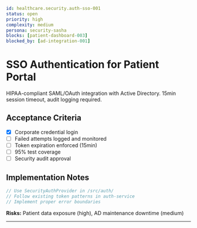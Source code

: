 ```yaml
id: healthcare.security.auth-sso-001
status: open
priority: high
complexity: medium
persona: security-sasha
blocks: [patient-dashboard-003]
blocked_by: [ad-integration-001]
```

# SSO Authentication for Patient Portal

HIPAA-compliant SAML/OAuth integration with Active Directory. 15min session timeout, audit logging required.

## Acceptance Criteria
- [x] Corporate credential login
- [ ] Failed attempts logged and monitored
- [ ] Token expiration enforced (15min)
- [ ] 95% test coverage
- [ ] Security audit approval

## Implementation Notes
```javascript
// Use SecurityAuthProvider in /src/auth/
// Follow existing token patterns in auth-service
// Implement proper error boundaries
```

**Risks:** Patient data exposure (high), AD maintenance downtime (medium)

---

[security-sasha]: ./personas/security-sasha.md
[patient-dashboard-003]: ./tickets/healthcare.frontend.patient-dashboard-003.md
[ad-integration-001]: ./tickets/healthcare.infrastructure.ad-integration-001.md